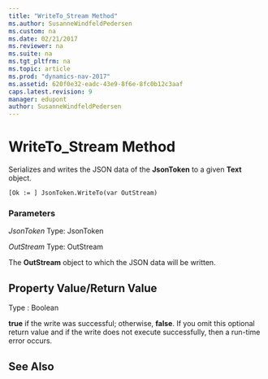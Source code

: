```yaml
---
title: "WriteTo_Stream Method"
ms.author: SusanneWindfeldPedersen
ms.custom: na
ms.date: 02/21/2017
ms.reviewer: na
ms.suite: na
ms.tgt_pltfrm: na
ms.topic: article
ms.prod: "dynamics-nav-2017"
ms.assetid: 620f0e32-eadc-43e9-8f6e-8fc0b12c3aaf
caps.latest.revision: 9
manager: edupont
author: SusanneWindfeldPedersen
---
```


# WriteTo_Stream Method

Serializes and writes the JSON data of the **JsonToken** to a given **Text** object.

```
[Ok := ] JsonToken.WriteTo(var OutStream)
```

### Parameters
*JsonToken*
Type: JsonToken

*OutStream*
Type: OutStream

The **OutStream** object to which the JSON data will be written.

## Property Value/Return Value
Type : Boolean

**true** if the write was successful; otherwise, **false**. 
If you omit this optional return value and if the write does not execute successfully, then a run-time error occurs. 

## See Also